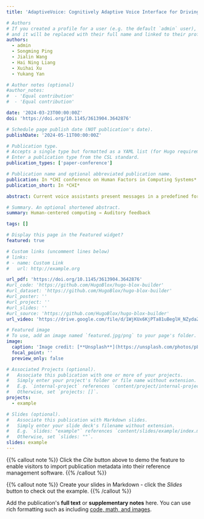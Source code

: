 ```yaml
---
title: 'AdaptiveVoice: Cognitively Adaptive Voice Interface for Driving Assistance'

# Authors
# If you created a profile for a user (e.g. the default `admin` user), write the username (folder name) here
# and it will be replaced with their full name and linked to their profile.
authors:
  - admin
  - Songming Ping
  - Jialin Wang
  - Hai Ning Liang
  - Xuihai Xu
  - Yukang Yan

# Author notes (optional)
#author_notes:
#  - 'Equal contribution'
#  - 'Equal contribution'

date: '2024-03-23T00:00:00Z'
doi: 'https://doi.org/10.1145/3613904.3642876'

# Schedule page publish date (NOT publication's date).
publishDate: '2024-05-11T00:00:00Z'

# Publication type.
# Accepts a single type but formatted as a YAML list (for Hugo requirements).
# Enter a publication type from the CSL standard.
publication_types: ['paper-conference']

# Publication name and optional abbreviated publication name.
publication: In *CHI conference on Human Factors in Computing Systems*
publication_short: In *CHI*

abstract: Current voice assistants present messages in a predefined format without considering users’ mental states. This paper presents an optimization-based approach to alleviate this issue which adjusts the level of details and speech speed of the voice messages according to the estimated cognitive load of the user. In the first user study (N = 12), we investigated the impact of cognitive load on user performance. The findings reveal significant differences in preferred message formats across five cognitive load levels, substantiating the need for voice message adaptation. We then implemented AdaptiveVoice, an algorithm based on combinatorial optimization to generate adaptive voice messages in real time. In the second user study (N = 30) conducted in a VR-simulated driving environment, we compare AdaptiveVoice with a fixed format baseline, with and without visual guidance on the Heads-up display (HUD). Results indicate that users benefit from AdaptiveVoice with reduced response time and improved driving performance, particularly when it is augmented with HUD.

# Summary. An optional shortened abstract.
summary: Human-centered computing → Auditory feedback

tags: []

# Display this page in the Featured widget?
featured: true

# Custom links (uncomment lines below)
# links:
# - name: Custom Link
#   url: http://example.org

url_pdf: 'https://doi.org/10.1145/3613904.3642876'
#url_code: 'https://github.com/HugoBlox/hugo-blox-builder'
#url_dataset: 'https://github.com/HugoBlox/hugo-blox-builder'
#url_poster: ''
#url_project: ''
#url_slides: ''
#url_source: 'https://github.com/HugoBlox/hugo-blox-builder'
url_video: 'https://drive.google.com/file/d/1WjKUx6KjPTa81uBeglH_NZydaZc_oGki/view?usp=sharing'

# Featured image
# To use, add an image named `featured.jpg/png` to your page's folder.
image:
  caption: 'Image credit: [**Unsplash**](https://unsplash.com/photos/pLCdAaMFLTE)'
  focal_point: ''
  preview_only: false

# Associated Projects (optional).
#   Associate this publication with one or more of your projects.
#   Simply enter your project's folder or file name without extension.
#   E.g. `internal-project` references `content/project/internal-project/index.md`.
#   Otherwise, set `projects: []`.
projects:
  - example

# Slides (optional).
#   Associate this publication with Markdown slides.
#   Simply enter your slide deck's filename without extension.
#   E.g. `slides: "example"` references `content/slides/example/index.md`.
#   Otherwise, set `slides: ""`.
slides: example
---
```


{{% callout note %}}
Click the _Cite_ button above to demo the feature to enable visitors to import publication metadata into their reference management software.
{{% /callout %}}

{{% callout note %}}
Create your slides in Markdown - click the _Slides_ button to check out the example.
{{% /callout %}}

Add the publication's **full text** or **supplementary notes** here. You can use rich formatting such as including [code, math, and images](https://docs.hugoblox.com/content/writing-markdown-latex/).
